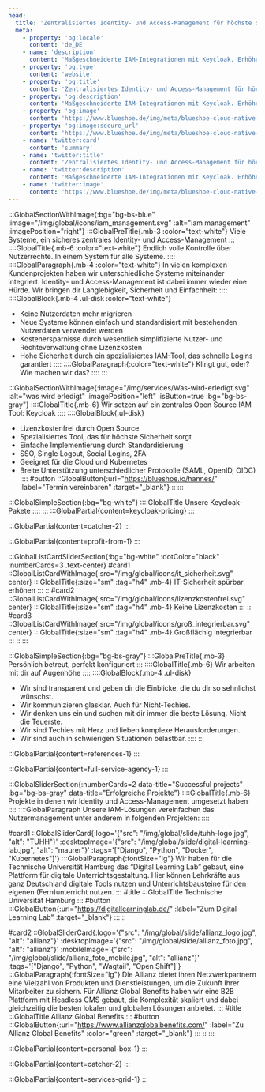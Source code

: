 ```yaml
---
head:
  title: 'Zentralisiertes Identity- und Access-Management für höchste Sicherheit und Effizienz'
  meta:
    - property: 'og:locale'
      content: 'de_DE'
    - name: 'description'
      content: 'Maßgeschneiderte IAM-Integrationen mit Keycloak. Erhöhe deine IT-Sicherheit ohne Lizenzkosten. Profitiere von 10 Jahren Erfahrung und über 200 erfolgreichen Projekten.'
    - property: 'og:type'
      content: 'website'
    - property: 'og:title'
      content: 'Zentralisiertes Identity- und Access-Management für höchste Sicherheit und Effizienz'
    - property: 'og:description'
      content: 'Maßgeschneiderte IAM-Integrationen mit Keycloak. Erhöhe deine IT-Sicherheit ohne Lizenzkosten. Profitiere von 10 Jahren Erfahrung und über 200 erfolgreichen Projekten.'
    - property: 'og:image'
      content: 'https://www.blueshoe.de/img/meta/blueshoe-cloud-native-devlopment.png'
    - property: 'og:image:secure_url'
      content: 'https://www.blueshoe.de/img/meta/blueshoe-cloud-native-devlopment.png'
    - name: 'twitter:card'
      content: 'summary'
    - name: 'twitter:title'
      content: 'Zentralisiertes Identity- und Access-Management für höchste Sicherheit und Effizienz'
    - name: 'twitter:description'
      content: 'Maßgeschneiderte IAM-Integrationen mit Keycloak. Erhöhe deine IT-Sicherheit ohne Lizenzkosten. Profitiere von 10 Jahren Erfahrung und über 200 erfolgreichen Projekten.'
    - name: 'twitter:image'
      content: 'https://www.blueshoe.de/img/meta/blueshoe-cloud-native-devlopment.png'
---
```


:::GlobalSectionWithImage{:bg="bg-bs-blue" :image="/img/global/icons/iam_management.svg" :alt="iam management" :imagePosition="right"}
  :::GlobalPreTitle{.mb-3 :color="text-white"}
    Viele Systeme, ein sicheres zentrales Identity- und Access-Management
  :::
  ::::GlobalTitle{.mb-6 :color="text-white"}
    Endlich volle Kontrolle über Nutzerrechte. In einem System für alle Systeme.
  ::::
  ::::GlobalParagraph{.mb-4 :color="text-white"}
    In vielen komplexen Kundenprojekten haben wir unterschiedliche Systeme miteinander integriert. Identity- und Access-Management ist dabei immer wieder eine Hürde. Wir bringen dir Langlebigkeit, Sicherheit und Einfachheit:
  ::::
  ::::GlobalBlock{.mb-4 .ul-disk :color="text-white"}
  - Keine Nutzerdaten mehr migrieren
  - Neue Systeme können einfach und standardisiert mit bestehenden Nutzerdaten verwendet werden
  - Kostenersparnisse durch wesentlich simplifizierte Nutzer- und Rechteverwaltung ohne Lizenzkosten
  - Hohe Sicherheit durch ein spezialisiertes IAM-Tool, das schnelle Logins garantiert
  ::::
  ::::GlobalParagraph{:color="text-white"}
    Klingt gut, oder? Wie machen wir das?
  ::::
:::


<!--- Wir haben diesen Schmerz für uns gelöst und tun das auch für dich: --->
:::GlobalSectionWithImage{:image="/img/services/Was-wird-erledigt.svg" :alt="was wird erledigt" :imagePosition="left" :isButton=true :bg="bg-bs-gray"}
  ::::GlobalTitle{.mb-6}
  Wir setzen auf ein zentrales Open Source IAM Tool: Keycloak
  ::::
  ::::GlobalBlock{.ul-disk}
  - Lizenzkostenfrei durch Open Source
  - Spezialisiertes Tool, das für höchste Sicherheit sorgt
  - Einfache Implementierung durch Standardisierung
  - SSO, Single Logout, Social Logins, 2FA
  - Geeignet für die Cloud und Kubernetes
  - Breite Unterstützung unterschiedlicher Protokolle (SAML, OpenID, OIDC)
  ::::
#button
  ::GlobalButton{:url="https://blueshoe.io/hannes/" :label="Termin vereinbaren" :target="_blank"}
  ::
:::

<!--- Pricing --->
:::GlobalSimpleSection{:bg="bg-white"}
  ::::GlobalTitle
    Unsere Keycloak-Pakete
  ::::
:::
:::GlobalPartial{content=keycloak-pricing}
:::

<!--- Call an expert --->
:::GlobalPartial{content=catcher-2}
:::

<!--- Profitiere von: --->
:::GlobalPartial{content=profit-from-1}
:::


<!--- Profitiere von: Boxen --->
:::GlobalListCardSliderSection{:bg="bg-white" :dotColor="black" :numberCards=3 .text-center}
#card1
::GlobalListCardWithImage{:src="/img/global/icons/it_sicherheit.svg" center}
:::GlobalTitle{:size="sm" :tag="h4" .mb-4}
IT-Sicherheit spürbar erhöhen
:::
::
#card2
::GlobalListCardWithImage{:src="/img/global/icons/lizenzkostenfrei.svg" center}
:::GlobalTitle{:size="sm" :tag="h4" .mb-4}
Keine Lizenzkosten
:::
::
#card3
::GlobalListCardWithImage{:src="/img/global/icons/groß_integrierbar.svg" center}
:::GlobalTitle{:size="sm" :tag="h4" .mb-4}
Großflächig integrierbar
:::
::
:::

<!--- Persönlich betreut, perfekt konfiguriert --->
:::GlobalSimpleSection{:bg="bg-bs-gray"}
:::GlobalPreTitle{.mb-3}
Persönlich betreut, perfekt konfiguriert
:::
::::GlobalTitle{.mb-6}
Wir arbeiten mit dir auf Augenhöhe
::::
::::GlobalBlock{.mb-4 .ul-disk}
- Wir sind transparent und geben dir die Einblicke, die du dir so sehnlichst wünschst.
- Wir kommunizieren glasklar. Auch für Nicht-Techies.
- Wir denken uns ein und suchen mit dir immer die beste Lösung. Nicht die Teuerste.
- Wir sind Techies mit Herz und lieben komplexe Herausforderungen.
- Wir sind auch in schwierigen Situationen belastbar.
::::
:::

<!--- Referenzen --->
:::GlobalPartial{content=references-1}
:::

<!--- Wir betreuen auch komplette Projekte --->
:::GlobalPartial{content=full-service-agency-1}
:::



<!--- Projekte --->
:::GlobalSliderSection{:numberCards=2 data-title="Successful projects" :bg="bg-bs-gray" data-title="Erfolgreiche Projekte"}
::::GlobalTitle{.mb-6}
Projekte in denen wir Identity und Access-Management umgesetzt haben
::::
::::GlobalParagraph
Unsere IAM-Lösungen vereinfachen das Nutzermanagement unter anderem in folgenden Projekten:
::::

#card1
::GlobalSliderCard{:logo='{"src": "/img/global/slide/tuhh-logo.jpg", "alt": "TUHH"}' :desktopImage='{"src": "/img/global/slide/digital-learning-lab.jpg", "alt": "maurer"}' :tags='["Django", "Python", "Docker", "Kubernetes"]'}
:::GlobalParagraph{:fontSize="lg"}
Wir haben für die Technische Universität Hamburg das “Digital Learning Lab” gebaut, eine Plattform für digitale Unterrichtsgestaltung. Hier können Lehrkräfte aus ganz Deutschland digitale Tools nutzen und Unterrichtsbausteine für den eigenen (Fern)unterricht nutzen.
:::
#title
:::GlobalTitle
Technische Universität Hamburg
:::
#button
:::GlobalButton{:url="https://digitallearninglab.de/" :label="Zum Digital Learning Lab" :target="_blank"}
:::
::

#card2
::GlobalSliderCard{:logo='{"src": "/img/global/slide/allianz_logo.jpg", "alt": "allianz"}' :desktopImage='{"src": "/img/global/slide/allianz_foto.jpg", "alt": "allianz"}' :mobileImage='{"src": "/img/global/slide/allianz_foto_mobile.jpg", "alt": "allianz"}' :tags='["Django", "Python", "Wagtail", "Open Shift"]'}
:::GlobalParagraph{:fontSize="lg"}
Die Allianz bietet ihren Netzwerkpartnern eine Vielzahl von Produkten und Dienstleistungen, um die Zukunft Ihrer Mitarbeiter zu sichern. Für Allianz Global Benefits haben wir eine B2B Plattform mit Headless CMS gebaut, die Komplexität skaliert und dabei gleichzeitig die besten lokalen und globalen Lösungen anbietet.
:::
#title
:::GlobalTitle
Allianz Global Benefits
:::
#button
:::GlobalButton{:url="https://www.allianzglobalbenefits.com/" :label="Zu Allianz Global Benefits" :color="green" :target="_blank"}
:::
::
:::

<!--- persönlicher Kontakt --->
:::GlobalPartial{content=personal-box-1}
:::



<!--- Call an expert --->
:::GlobalPartial{content=catcher-2}
:::


<!--- Service Grid --->
:::GlobalPartial{content=services-grid-1}
:::